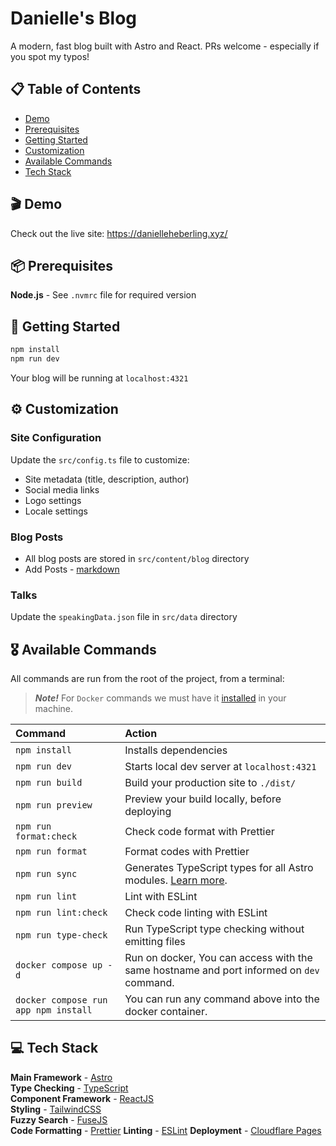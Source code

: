 # Danielle's Blog

A modern, fast blog built with Astro and React. PRs welcome - especially if you spot my typos!

## 📋 Table of Contents

- [Demo](#-demo)
- [Prerequisites](#-prerequisites)
- [Getting Started](#-getting-started)
- [Customization](#-customization)
- [Available Commands](#️-available-commands)
- [Tech Stack](#-tech-stack)

## 🎬 Demo

Check out the live site: https://danielleheberling.xyz/

## 📦 Prerequisites

**Node.js** - See `.nvmrc` file for required version

## 🚀 Getting Started

```bash
npm install
npm run dev
```

Your blog will be running at `localhost:4321`

## ⚙️ Customization

### Site Configuration

Update the `src/config.ts` file to customize:

- Site metadata (title, description, author)
- Social media links
- Logo settings
- Locale settings

### Blog Posts

- All blog posts are stored in `src/content/blog` directory
- Add Posts - [markdown](src/content/blog/adding-new-post.md)

### Talks

Update the `speakingData.json` file in `src/data` directory

## 🎖️ Available Commands

All commands are run from the root of the project, from a terminal:

> **_Note!_** For `Docker` commands we must have it [installed](https://docs.docker.com/engine/install/) in your machine.

| Command                              | Action                                                                                                                           |
| :----------------------------------- | :------------------------------------------------------------------------------------------------------------------------------- |
| `npm install`                        | Installs dependencies                                                                                                            |
| `npm run dev`                        | Starts local dev server at `localhost:4321`                                                                                      |
| `npm run build`                      | Build your production site to `./dist/`                                                                                          |
| `npm run preview`                    | Preview your build locally, before deploying                                                                                     |
| `npm run format:check`               | Check code format with Prettier                                                                                                  |
| `npm run format`                     | Format codes with Prettier                                                                                                       |
| `npm run sync`                       | Generates TypeScript types for all Astro modules. [Learn more](https://docs.astro.build/en/reference/cli-reference/#astro-sync). |
| `npm run lint`                       | Lint with ESLint                                                                                                                 |
| `npm run lint:check`                 | Check code linting with ESLint                                                                                                   |
| `npm run type-check`                 | Run TypeScript type checking without emitting files                                                                              |
| `docker compose up -d`               | Run on docker, You can access with the same hostname and port informed on `dev` command.                                         |
| `docker compose run app npm install` | You can run any command above into the docker container.                                                                         |

## 💻 Tech Stack

**Main Framework** - [Astro](https://astro.build/)  
**Type Checking** - [TypeScript](https://www.typescriptlang.org/)  
**Component Framework** - [ReactJS](https://reactjs.org/)  
**Styling** - [TailwindCSS](https://tailwindcss.com/)  
**Fuzzy Search** - [FuseJS](https://fusejs.io/)  
**Code Formatting** - [Prettier](https://prettier.io/)
**Linting** - [ESLint](https://eslint.org)
**Deployment** - [Cloudflare Pages](https://pages.cloudflare.com/)
